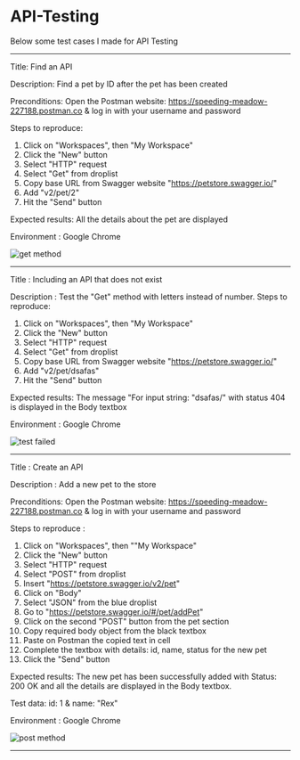 # API-Testing

Below some test cases I made for API Testing 

_____________________________________________________________________________________________________________________________________________

Title: Find an API

Description: Find a pet by ID after the pet has been created

Preconditions: Open the Postman website: https://speeding-meadow-227188.postman.co & log in with your username and password

Steps to reproduce: 

   1. Click on "Workspaces", then "My Workspace"
   2. Click the "New" button
   3. Select "HTTP" request
   4. Select "Get" from droplist
   5. Copy base URL from Swagger website "https://petstore.swagger.io/"
   6. Add "v2/pet/2"
   7. Hit the "Send" button


   Expected results: All the details about the pet are displayed

   Environment : Google Chrome

   ![get method](https://github.com/dicacristian/API-Testing/assets/85904271/a56036da-6bf7-4201-bb11-b7c94af276f9)



_____________________________________________________________________________________________________________________________________________

Title : Including an API that does not exist 

Description : Test the "Get" method with letters instead of number. 
Steps to reproduce: 

1. Click on "Workspaces", then "My Workspace"
2. Click the "New" button
3. Select "HTTP" request
4. Select "Get" from droplist
5. Copy base URL from Swagger website "https://petstore.swagger.io/"
6. Add "v2/pet/dsafas"
7. Hit the "Send" button

Expected results: The message "For input string: \"dsafas/" with status 404 is displayed in the Body textbox

Environment : Google Chrome

![test failed](https://github.com/dicacristian/API-Testing/assets/85904271/904abc62-fba6-45a8-b5b0-63281212da6a)


_____________________________________________________________________________________________________________________________________________

Title : Create an API 

Description : Add a new pet to the store 

Preconditions: Open the Postman website: https://speeding-meadow-227188.postman.co & log in with your username and password  

Steps to reproduce : 

1. Click on "Workspaces", then ""My Workspace"
2. Click the "New" button
3. Select "HTTP" request
4. Select "POST" from droplist
5. Insert "https://petstore.swagger.io/v2/pet"
6. Click on "Body"
7. Select "JSON" from the blue droplist
8. Go to "https://petstore.swagger.io/#/pet/addPet"
9. Click on the second "POST" button from the pet section
10. Copy required body object from the black textbox
11. Paste on Postman the copied text in cell
12. Complete the textbox with details: id, name, status for the new pet
13. Click the "Send" button

Expected results: The new pet has been successfully added with Status: 200 OK and all the details are displayed in the Body textbox.

Test data: id: 1 & name: "Rex" 

Environment : Google Chrome


![post method](https://github.com/dicacristian/API-Testing/assets/85904271/50631e2d-8baa-4e22-8eb3-804baf26db45)


_____________________________________________________________________________________________________________________________________________







   


